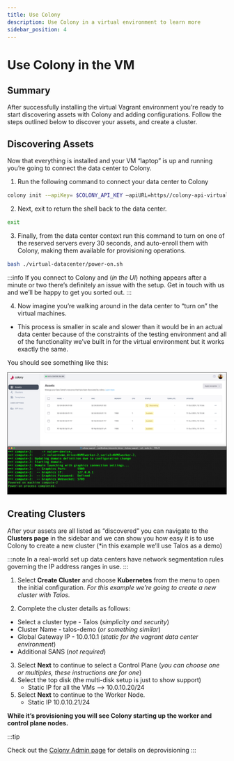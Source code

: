 ```yaml
---
title: Use Colony 
description: Use Colony in a virtual environment to learn more 
sidebar_position: 4
---
```

# Use Colony in the VM

## Summary

After successfully installing the virtual Vagrant environment you're ready to start discovering assets with Colony and adding configurations. Follow the steps outlined below to discover your assets, and create a cluster.

## Discovering Assets

Now that everything is installed and your VM “laptop” is up and running you’re going to connect the data center to Colony.

1. Run the following command to connect your data center to Colony

```bash
colony init -–apiKey= $COLONY_API_KEY –apiURL=https//colony-api-virtual.konstruct.io
```

2. Next, exit to return the shell back to the data center.

```bash
exit
```

3. Finally, from the data center context run this command to turn on one of the reserved servers every 30 seconds, and auto-enroll them with Colony, making them available for provisioning operations.

```bash
bash ./virtual-datacenter/power-on.sh
```

:::info
If you connect to Colony and (*in the UI*) nothing appears after a minute or two there’s definitely an issue with the setup. Get in touch with us and we’ll be happy to get you sorted out.
:::

4. Now imagine you’re walking around in the data center to “turn on” the virtual machines.

- This process is smaller in scale and slower than it would be in an actual data center because of the constraints of the testing environment and all of the functionality we’ve built in for the virtual environment but it works exactly the same.

You should see something like this:

![Colony new data center](../img/usage/newdatacenter.png)

## Creating Clusters

After your assets are all listed as “discovered” you can navigate to the **Clusters page** in the sidebar and we can show you how easy it is to use Colony to create a new cluster (*in this example we’ll use Talos as a demo)

:::note
In a real-world set up data centers have network segmentation rules governing the IP address ranges in use.
:::

1. Select **Create Cluster** and choose **Kubernetes** from the menu to open the initial configuration. *For this example we’re going to create a new cluster with Talos.*
   
2. Complete the cluster details as follows:
   
- Select a cluster type - Talos (*simplicity and security*)
- Cluster Name - talos-demo (*or something similar*)
- Global Gateway IP - 10.0.10.1 (*static for the vagrant data center environment*)
- Additional SANS (*not required*)

3. Select **Next** to continue to select a Control Plane (*you can choose one or multiples, these instructions are for one*)
4. Select the top disk (the multi-disk setup is just to show support)
   - Static IP for all the VMs --> 10.0.10.20/24
5. Select **Next** to continue to the Worker Node.
   - Static IP 10.0.10.21/24

**While it’s provisioning you will see Colony starting up the worker and control plane nodes.**

:::tip

Check out the [Colony Admin page](../usage) for details on deprovisioning
:::
